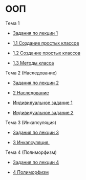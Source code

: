# ООП
Тема 1 
  - [Задания по лекции 1](лекция.ipynb)

  - [1.1 Создание простых классов](Практическая_работа_№1_1_по_теме_«Создание_простых_классов».ipynb)

  - [1.2 Создание простых классов](Практическая_работа_№1_2_по_теме_«Создание_простых_классов».ipynb)

  - [1.3 Методы класса](ПР1_3.ipynb)
 
Тема 2 (Наследование)

  - [Задания по лекции 2](лекция_2.ipynb)

  - [2 Наследование](ПР2.ipynb)

  - [Индивидуальное задание 1](индивидуальное.ipynb)

  - [Индивидуальное задание 2](индивидуальное2.ipynb)
 
Тема 3 (Инкапсуляция)

  - [Задания по лекции 3](лекция3.ipynb)

  - [3 Инкапсуляция.](ПР3.ipynb)

Тема 4 (Полиморфизм)
  
  - [Задания по лекции 4]()
  
  - [4 Полиморфизм]()
